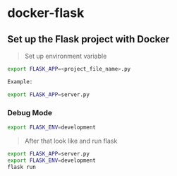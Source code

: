 # docker-flask

## Set up the Flask project with Docker

> Set up environment variable
```bash
export FLASK_APP=<project_file_name>.py

Example:

export FLASK_APP=server.py
```
### Debug Mode

```bash
export FLASK_ENV=development
```
> After that look like and run flask

```bash
export FLASK_APP=server.py
export FLASK_ENV=development
flask run

```

